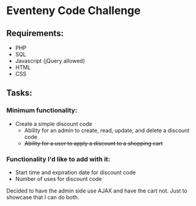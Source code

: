 # Eventeny Code Challenge
## Requirements:
* PHP
* SQL
* Javascript (jQuery allowed)
* HTML
* CSS

## Tasks:
### Minimum functionality:
* Create a simple discount code
  * Ability for an admin to create, read, update, and delete a discount code
  * ~~Ability for a user to apply a discount to a shopping cart~~

### Functionality I'd like to add with it:
* Start time and expiration date for discount code
* Number of uses for discount code

Decided to have the admin side use AJAX and have the cart not.
Just to showcase that I can do both.